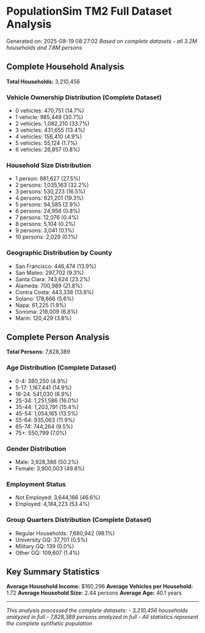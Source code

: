 # PopulationSim TM2 Full Dataset Analysis
Generated on: 2025-08-19 08:27:02
*Based on complete datasets - all 3.2M households and 7.8M persons*

## Complete Household Analysis
**Total Households:** 3,210,456

### Vehicle Ownership Distribution (Complete Dataset)
- 0 vehicles: 470,751 (14.7%)
- 1 vehicle: 985,449 (30.7%)
- 2 vehicles: 1,082,210 (33.7%)
- 3 vehicles: 431,655 (13.4%)
- 4 vehicles: 158,410 (4.9%)
- 5 vehicles: 55,124 (1.7%)
- 6 vehicles: 26,857 (0.8%)

### Household Size Distribution
- 1 person: 881,627 (27.5%)
- 2 persons: 1,035,163 (32.2%)
- 3 persons: 530,223 (16.5%)
- 4 persons: 621,201 (19.3%)
- 5 persons: 94,585 (2.9%)
- 6 persons: 24,956 (0.8%)
- 7 persons: 12,076 (0.4%)
- 8 persons: 5,104 (0.2%)
- 9 persons: 3,041 (0.1%)
- 10 persons: 2,029 (0.1%)

### Geographic Distribution by County
- San Francisco: 446,474 (13.9%)
- San Mateo: 297,702 (9.3%)
- Santa Clara: 743,624 (23.2%)
- Alameda: 700,989 (21.8%)
- Contra Costa: 443,338 (13.8%)
- Solano: 178,666 (5.6%)
- Napa: 61,225 (1.9%)
- Sonoma: 218,009 (6.8%)
- Marin: 120,429 (3.8%)

## Complete Person Analysis
**Total Persons:** 7,828,389

### Age Distribution (Complete Dataset)
- 0-4: 380,250 (4.9%)
- 5-17: 1,167,441 (14.9%)
- 18-24: 541,030 (6.9%)
- 25-34: 1,251,586 (16.0%)
- 35-44: 1,203,791 (15.4%)
- 45-54: 1,054,165 (13.5%)
- 55-64: 935,063 (11.9%)
- 65-74: 744,264 (9.5%)
- 75+: 550,799 (7.0%)

### Gender Distribution
- Male: 3,928,386 (50.2%)
- Female: 3,900,003 (49.8%)

### Employment Status
- Not Employed: 3,644,166 (46.6%)
- Employed: 4,184,223 (53.4%)

### Group Quarters Distribution (Complete Dataset)
- Regular Households: 7,680,942 (98.1%)
- University GQ: 37,701 (0.5%)
- Military GQ: 139 (0.0%)
- Other GQ: 109,607 (1.4%)

## Key Summary Statistics

**Average Household Income:** $160,296
**Average Vehicles per Household:** 1.72
**Average Household Size:** 2.44 persons
**Average Age:** 40.1 years

---
*This analysis processed the complete datasets:*
*- 3,210,456 households analyzed in full*
*- 7,828,389 persons analyzed in full*
*- All statistics represent the complete synthetic population*